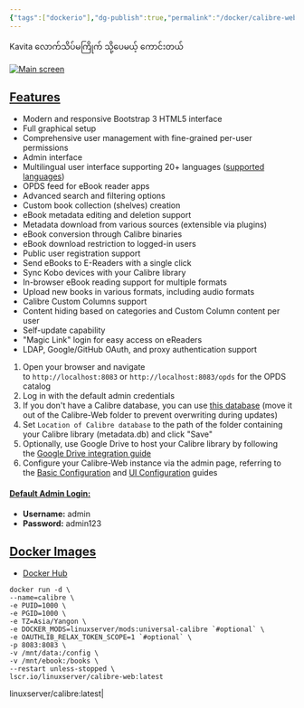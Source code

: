 ```yaml
---
{"tags":["dockerio"],"dg-publish":true,"permalink":"/docker/calibre-web-for-ebook-read/","dgPassFrontmatter":true,"noteIcon":""}
---
```



Kavita လောက်သိပ်မကြိုက် သို့ပေမယ့် ကောင်းတယ်

[![Main screen](https://github.com/janeczku/calibre-web/wiki/images/main_screen.png)](https://github.com/janeczku/calibre-web/wiki/images/main_screen.png)

## [Features](https://github.com/janeczku/calibre-web#features)

- Modern and responsive Bootstrap 3 HTML5 interface
- Full graphical setup
- Comprehensive user management with fine-grained per-user permissions
- Admin interface
- Multilingual user interface supporting 20+ languages ([supported languages](https://github.com/janeczku/calibre-web/wiki/Translation-Status))
- OPDS feed for eBook reader apps
- Advanced search and filtering options
- Custom book collection (shelves) creation
- eBook metadata editing and deletion support
- Metadata download from various sources (extensible via plugins)
- eBook conversion through Calibre binaries
- eBook download restriction to logged-in users
- Public user registration support
- Send eBooks to E-Readers with a single click
- Sync Kobo devices with your Calibre library
- In-browser eBook reading support for multiple formats
- Upload new books in various formats, including audio formats
- Calibre Custom Columns support
- Content hiding based on categories and Custom Column content per user
- Self-update capability
- "Magic Link" login for easy access on eReaders
- LDAP, Google/GitHub OAuth, and proxy authentication support



1. Open your browser and navigate to `http://localhost:8083` or `http://localhost:8083/opds` for the OPDS catalog
2. Log in with the default admin credentials
3. If you don't have a Calibre database, you can use [this database](https://github.com/janeczku/calibre-web/raw/master/library/metadata.db) (move it out of the Calibre-Web folder to prevent overwriting during updates)
4. Set `Location of Calibre database` to the path of the folder containing your Calibre library (metadata.db) and click "Save"
5. Optionally, use Google Drive to host your Calibre library by following the [Google Drive integration guide](https://github.com/janeczku/calibre-web/wiki/G-Drive-Setup#using-google-drive-integration)
6. Configure your Calibre-Web instance via the admin page, referring to the [Basic Configuration](https://github.com/janeczku/calibre-web/wiki/Configuration#basic-configuration) and [UI Configuration](https://github.com/janeczku/calibre-web/wiki/Configuration#ui-configuration) guides

#### [Default Admin Login:](https://github.com/janeczku/calibre-web#default-admin-login)

- **Username:** admin
- **Password:** admin123

## [Docker Images](https://github.com/janeczku/calibre-web#docker-images)

- [Docker Hub](https://hub.docker.com/r/linuxserver/calibre-web)

```shell
docker run -d \
--name=calibre \
-e PUID=1000 \
-e PGID=1000 \
-e TZ=Asia/Yangon \
-e DOCKER_MODS=linuxserver/mods:universal-calibre `#optional` \
-e OAUTHLIB_RELAX_TOKEN_SCOPE=1 `#optional` \
-p 8083:8083 \
-v /mnt/data:/config \
-v /mnt/ebook:/books \
--restart unless-stopped \
lscr.io/linuxserver/calibre-web:latest
```




linuxserver/calibre:latest|
